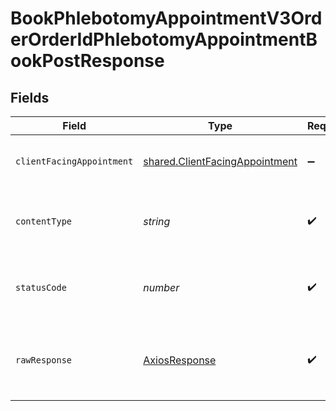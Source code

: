 # BookPhlebotomyAppointmentV3OrderOrderIdPhlebotomyAppointmentBookPostResponse


## Fields

| Field                                                                                                                                                                                                                                                                                                                                                                                                                                                                                                        | Type                                                                                                                                                                                                                                                                                                                                                                                                                                                                                                         | Required                                                                                                                                                                                                                                                                                                                                                                                                                                                                                                     | Description                                                                                                                                                                                                                                                                                                                                                                                                                                                                                                  | Example                                                                                                                                                                                                                                                                                                                                                                                                                                                                                                      |
| ------------------------------------------------------------------------------------------------------------------------------------------------------------------------------------------------------------------------------------------------------------------------------------------------------------------------------------------------------------------------------------------------------------------------------------------------------------------------------------------------------------ | ------------------------------------------------------------------------------------------------------------------------------------------------------------------------------------------------------------------------------------------------------------------------------------------------------------------------------------------------------------------------------------------------------------------------------------------------------------------------------------------------------------ | ------------------------------------------------------------------------------------------------------------------------------------------------------------------------------------------------------------------------------------------------------------------------------------------------------------------------------------------------------------------------------------------------------------------------------------------------------------------------------------------------------------ | ------------------------------------------------------------------------------------------------------------------------------------------------------------------------------------------------------------------------------------------------------------------------------------------------------------------------------------------------------------------------------------------------------------------------------------------------------------------------------------------------------------ | ------------------------------------------------------------------------------------------------------------------------------------------------------------------------------------------------------------------------------------------------------------------------------------------------------------------------------------------------------------------------------------------------------------------------------------------------------------------------------------------------------------ |
| `clientFacingAppointment`                                                                                                                                                                                                                                                                                                                                                                                                                                                                                    | [shared.ClientFacingAppointment](../../../sdk/models/shared/clientfacingappointment.md)                                                                                                                                                                                                                                                                                                                                                                                                                      | :heavy_minus_sign:                                                                                                                                                                                                                                                                                                                                                                                                                                                                                           | Successful Response                                                                                                                                                                                                                                                                                                                                                                                                                                                                                          | {"id":"54858552-e174-42fe-bec4-39a493caa26b","user_id":"9a244c42-9115-498b-ba1d-3d416333d0fa","address":{"first_line":"123 Main St.","second_line":"Apt. 208","city":"San Francisco","state":"CA","zip_code":"91189","country":"United States"},"location":{"lng":-122.4194155,"lat":37.7749295},"start_at":"2021-01-01T00:00:00","end_at":"2021-01-01T00:00:00","iana_timezone":"America/New_York","type":"phlebotomy","provider":"getlabs","status":"confirmed","provider_id":"123","can_reschedule":true} |
| `contentType`                                                                                                                                                                                                                                                                                                                                                                                                                                                                                                | *string*                                                                                                                                                                                                                                                                                                                                                                                                                                                                                                     | :heavy_check_mark:                                                                                                                                                                                                                                                                                                                                                                                                                                                                                           | HTTP response content type for this operation                                                                                                                                                                                                                                                                                                                                                                                                                                                                |                                                                                                                                                                                                                                                                                                                                                                                                                                                                                                              |
| `statusCode`                                                                                                                                                                                                                                                                                                                                                                                                                                                                                                 | *number*                                                                                                                                                                                                                                                                                                                                                                                                                                                                                                     | :heavy_check_mark:                                                                                                                                                                                                                                                                                                                                                                                                                                                                                           | HTTP response status code for this operation                                                                                                                                                                                                                                                                                                                                                                                                                                                                 |                                                                                                                                                                                                                                                                                                                                                                                                                                                                                                              |
| `rawResponse`                                                                                                                                                                                                                                                                                                                                                                                                                                                                                                | [AxiosResponse](https://axios-http.com/docs/res_schema)                                                                                                                                                                                                                                                                                                                                                                                                                                                      | :heavy_check_mark:                                                                                                                                                                                                                                                                                                                                                                                                                                                                                           | Raw HTTP response; suitable for custom response parsing                                                                                                                                                                                                                                                                                                                                                                                                                                                      |                                                                                                                                                                                                                                                                                                                                                                                                                                                                                                              |